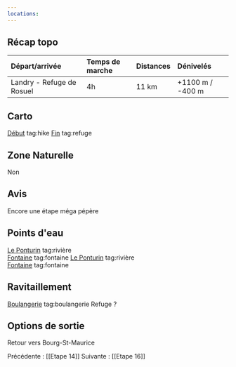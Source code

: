 ```yaml
---
locations: 
---
```

## Récap topo

| Départ/arrivée            | Temps de marche | Distances | Dénivelés        |
| :------------------------ | :-------------- | :-------- | :--------------- |
| Landry - Refuge de Rosuel | 4h              | 11 km     | +1100 m / -400 m |
## Carto  
[Début](geo:45.576255,6.736182) tag:hike
[Fin](geo:45.518307,6.804763) tag:refuge 
## Zone Naturelle
Non
## Avis
Encore une étape méga pépère
## Points d'eau
[Le Ponturin](geo:45.569567,6.741158) tag:rivière  
[Fontaine](geo:45.569461,6.743894) tag:fontaine 
[Le Ponturin](geo:45.532081,6.772174) tag:rivière  
[Fontaine](geo:45.524254,6.790522) tag:fontaine 
## Ravitaillement
[Boulangerie](geo:45.54655006741151,6.755853930643108) tag:boulangerie 
Refuge ?
## Options de sortie
Retour vers Bourg-St-Maurice

Précédente : [[Etape 14]]
Suivante : [[Etape 16]]